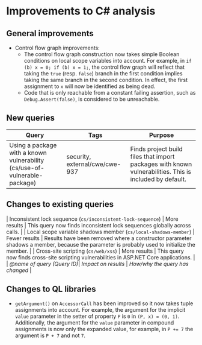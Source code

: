# Improvements to C# analysis

## General improvements

* Control flow graph improvements:
  * The control flow graph construction now takes simple Boolean conditions on local scope variables into account. For example, in `if (b) x = 0; if (b) x = 1;`, the control flow graph will reflect that taking the `true` (resp. `false`) branch in the first condition implies taking the same branch in the second condition. In effect, the first assignment to `x` will now be identified as being dead.
  * Code that is only reachable from a constant failing assertion, such as `Debug.Assert(false)`, is considered to be unreachable.

## New queries

| **Query**                   | **Tags**  | **Purpose**                                                        |
|-----------------------------|-----------|--------------------------------------------------------------------|
| Using a package with a known vulnerability (cs/use-of-vulnerable-package) | security, external/cwe/cwe-937 | Finds project build files that import packages with known vulnerabilities. This is included by default. |


## Changes to existing queries

| Inconsistent lock sequence (`cs/inconsistent-lock-sequence`) | More results | This query now finds inconsistent lock sequences globally across calls. |
| Local scope variable shadows member (`cs/local-shadows-member`) | Fewer results | Results have been removed where a constructor parameter shadows a member, because the parameter is probably used to initialize the member. |
| Cross-site scripting (`cs/web/xss`) | More results | This query now finds cross-site scripting vulnerabilities in ASP.NET Core applications. |
| *@name of query (Query ID)*| *Impact on results*    | *How/why the query has changed*                                  |


## Changes to QL libraries

* `getArgument()` on `AccessorCall` has been improved so it now takes tuple assignments into account. For example, the argument for the implicit `value` parameter in the setter of property `P` is `0` in `(P, x) = (0, 1)`. Additionally, the argument for the `value` parameter in compound assignments is now only the expanded value, for example, in `P += 7` the argument is `P + 7` and not `7`.

